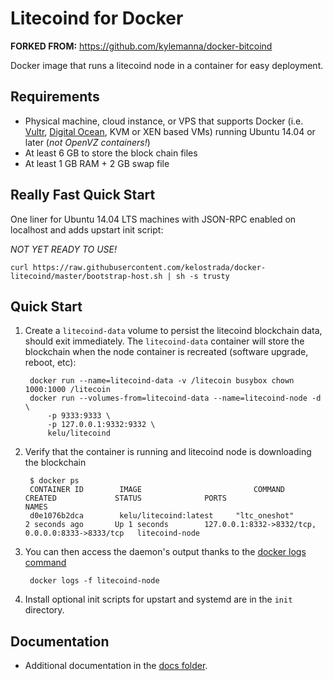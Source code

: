 Litecoind for Docker
===================

**FORKED FROM:** https://github.com/kylemanna/docker-bitcoind

Docker image that runs a litecoind node in a container for easy deployment.


Requirements
------------

* Physical machine, cloud instance, or VPS that supports Docker (i.e. [Vultr](http://bit.ly/1HngXg0), [Digital Ocean](http://bit.ly/18AykdD), KVM or XEN based VMs) running Ubuntu 14.04 or later (*not OpenVZ containers!*)
* At least 6 GB to store the block chain files
* At least 1 GB RAM + 2 GB swap file

Really Fast Quick Start
-----------------------

One liner for Ubuntu 14.04 LTS machines with JSON-RPC enabled on localhost and adds upstart init script:

*NOT YET READY TO USE!*

    curl https://raw.githubusercontent.com/kelostrada/docker-litecoind/master/bootstrap-host.sh | sh -s trusty


Quick Start
-----------

1. Create a `litecoind-data` volume to persist the litecoind blockchain data, should exit immediately.  The `litecoind-data` container will store the blockchain when the node container is recreated (software upgrade, reboot, etc):

        docker run --name=litecoind-data -v /litecoin busybox chown 1000:1000 /litecoin
        docker run --volumes-from=litecoind-data --name=litecoind-node -d \
            -p 9333:9333 \
            -p 127.0.0.1:9332:9332 \
            kelu/litecoind

2. Verify that the container is running and litecoind node is downloading the blockchain

        $ docker ps
        CONTAINER ID        IMAGE                         COMMAND             CREATED             STATUS              PORTS                                              NAMES
        d0e1076b2dca        kelu/litecoind:latest     "ltc_oneshot"       2 seconds ago       Up 1 seconds        127.0.0.1:8332->8332/tcp, 0.0.0.0:8333->8333/tcp   litecoind-node

3. You can then access the daemon's output thanks to the [docker logs command]( https://docs.docker.com/reference/commandline/cli/#logs)

        docker logs -f litecoind-node

4. Install optional init scripts for upstart and systemd are in the `init` directory.


Documentation
-------------

* Additional documentation in the [docs folder](docs).
